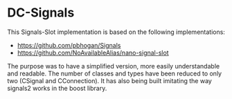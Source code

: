 # DC-Signals

This Signals-Slot implementation is based on the following implementations:
- https://github.com/pbhogan/Signals
- https://github.com/NoAvailableAlias/nano-signal-slot

The purpose was to have a simplified version, more easily understandable and readable. 
The number of classes and types have been reduced to only two (CSignal and CConnection). 
It has also being built imitating the way signals2 works in the boost library.
